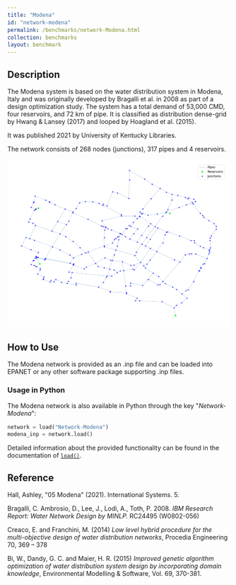 ```yaml
---
title: "Modena"
id: "network-modena"
permalink: /benchmarks/network-Modena.html
collection: benchmarks
layout: benchmark
---
```



## Description

The Modena system is based on the water distribution system in Modena, Italy and was originally developed by Bragalli et
al. in 2008 as part of a design optimization study. The system has a total demand of 53,000 CMD, four reservoirs, and 72
km of pipe. It is classified as distribution dense-grid by Hwang & Lansey (2017) and looped by Hoagland et al. (2015).

It was published 2021 by University of Kentucky Libraries.

The network consists of 268 nodes (junctions), 317 pipes and 4 reservoirs.

<img src="../static/benchmarks/network-modena/modena_plot.png"/>

## How to Use

The Modena network is provided as an .inp file and can be loaded into EPANET or any other software package
supporting .inp files.

### Usage in Python

The Modena network is also available in Python through the key "*Network-Modena*":
```python
network = load("Network-Modena")
modena_inp = network.load()
```

Detailed information about the provided functionality can be found in the documentation of
[`load()`](https://waterbenchmarkhub.readthedocs.io/en/latest/water_benchmark_hub.networks.html#water_benchmark_hub.networks.networks.Modena.load).


## Reference

Hall, Ashley, "05 Modena" (2021). International Systems. 5.
[<i class="bi bi-link"></i>](https://uknowledge.uky.edu/wdst_international/5)

Bragalli, C. Ambrosio, D., Lee, J., Lodi, A., Toth, P. 2008. *IBM Research Report: Water Network Design by MINLP.* RC24495
(W0802-056)
[<i class="bi bi-link"></i>](https://dominoweb.draco.res.ibm.com/ef1b90113cc7b03a852573fc00529261.html)

Creaco, E. and Franchini, M. (2014) *Low level hybrid procedure for the multi-objective design of water distribution
networks*, Procedia Engineering 70, 369 – 378
[<i class="bi bi-link"></i>](https://doi.org/10.1016/j.proeng.2014.02.042)

Bi, W., Dandy, G. C. and Maier, H. R. (2015) *Improved genetic algorithm optimization of water distribution system design
by incorporating domain knowledge*, Environmental Modelling & Software, Vol. 69, 370-381.
[<i class="bi bi-link"></i>](https://doi.org/10.1016/j.envsoft.2014.09.010)
